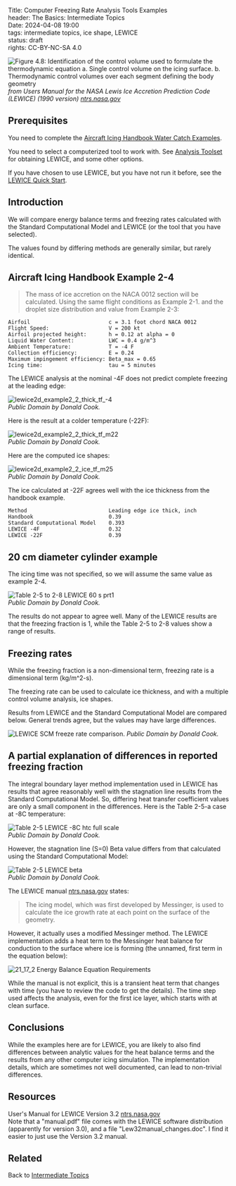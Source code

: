 Title: Computer Freezing Rate Analysis Tools Examples    
header: The Basics: Intermediate Topics  
Date: 2024-04-08 19:00  
tags: intermediate topics, ice shape, LEWICE   
status: draft  
rights: CC-BY-NC-SA 4.0  

![Figure 4.8: Identification of the control volume used to formulate the thermodynamic equation  
a. Single control volume on the icing surface.  
b. Thermodynamic control volumes over each segment defining the body geometry  
](/images%2Fbasics%2FLEWICE%20control%20volumes.png)  
_from Users Manual for the NASA Lewis Ice Accretion Prediction Code (LEWICE) (1990 version) [ntrs.nasa.gov](https://ntrs.nasa.gov/citations/19900011627)_  

## Prerequisites  

You need to complete the [Aircraft Icing Handbook Water Catch Examples]({filename}intermediate_water_catch_examples.md).  

You need to select a computerized tool to work with. 
See [Analysis Toolset]({filename}intermediate_toolset.md) 
for obtaining LEWICE, and some other options.  

If you have chosen to use LEWICE, but you have not run it before, see the 
[LEWICE Quick Start]({filename}LEWICE%20quickstart.md).  

## Introduction  

We will compare energy balance terms and freezing rates calculated with the 
Standard Computational Model and LEWICE (or the tool that you have selected).  

The values found by differing methods are generally similar, but rarely identical. 

## Aircraft Icing Handbook Example 2-4  

>The mass of ice accretion on the NACA 0012 section will be calculated. Using the same flight 
conditions as Example 2-1. and the droplet size distribution and value from Example 2-3:  

```text
Airfoil                         c = 3.1 foot chord NACA 0012  
Flight Speed:                   V = 200 kt  
Airfoil projected height:       h = 0.12 at alpha = 0  
Liquid Water Content:           LWC = 0.4 g/m^3
Ambient Temperature:            T = -4 F
Collection efficiency:          E = 0.24  
Maximum impingement efficiency: Beta_max = 0.65  
Icing time:                     tau = 5 minutes  
``` 

The LEWICE analysis at the nominal -4F does not predict complete freezing 
at the leading edge:  

![lewice2d_example2_2_thick_tf_-4](/images%2Fbasics%2Flewice2d_example2_2_thick_tf_-4.png)  
_Public Domain by Donald Cook._  

Here is the result at a colder temperature (-22F):  

![lewice2d_example2_2_thick_tf_m22](/images%2Fbasics%2Flewice2d_example2_2_thick_tf_m22.png)  
_Public Domain by Donald Cook._  

Here are the computed ice shapes:

![lewice2d_example2_2_ice_tf_m25](/images%2Fbasics%2Flewice2d_example2_2_ice_tf_m25.png)  
_Public Domain by Donald Cook._  

The ice calculated at -22F agrees well with the ice thickness from the handbook example.  

```text
Method                          Leading edge ice thick, inch
Handbook                        0.39
Standard Computational Model    0.393
LEWICE -4F                      0.32
LEWICE -22F                     0.39
```

## 20 cm diameter cylinder example  

The icing time was not specified, 
so we will assume the same value as example 2-4.  

![Table 2-5 to 2-8 LEWICE 60 s prt1](/images/basics/Table%202-5%20to%202-8%20LEWICE%2060%20s%20prt1.png)  
_Public Domain by Donald Cook._  

The results do not appear to agree well. 
Many of the LEWICE results are that the freezing fraction is 1, 
while the Table 2-5 to 2-8 values show a range of results.  

## Freezing rates  

While the freezing fraction is a non-dimensional term, 
freezing rate is a dimensional term (kg/m^2-s). 

The freezing rate can be used to calculate ice thickness, 
and with a multiple control volume analysis, ice shapes. 

Results from LEWICE and the Standard Computational Model are compared below. 
General trends agree, but the values may have large differences.  

![LEWICE SCM freeze rate comparison.](/images/basics/LEWICE%20SCM%20freeze%20rate%20comparison.png)
_Public Domain by Donald Cook._  

## A partial explanation of differences in reported freezing fraction  

The integral boundary layer method implementation used in LEWICE has results that agree reasonably well 
with the stagnation line results from the Standard Computational Model. 
So, differing heat transfer coefficient values are only a small component in the differences. 
Here is the Table 2-5-a case at -8C temperature:  

![Table 2-5 LEWICE -8C htc full scale](/images/basics/Table%202-5%20LEWICE%20-8C%20htc%20full%20scale.png)  
_Public Domain by Donald Cook._  

However, the stagnation line (S=0) Beta value differs from that calculated using the Standard Computational Model:  

![Table 2-5 LEWICE beta](/images/basics/Table%202-5%20LEWICE%20beta.png)   
_Public Domain by Donald Cook._  

The LEWICE manual [ntrs.nasa.gov](https://ntrs.nasa.gov/citations/20080048307) states:  

>The icing model, which was first developed by Messinger, is used to calculate the ice growth rate at each point on the surface of the geometry.  

However, it actually uses a modified Messinger method. 
The LEWICE implementation adds a heat term to the Messinger heat balance for conduction to the surface where ice is forming
(the unnamed, first term in the equation below):  

![21_17_2 Energy Balance Equation Requirements](/images%2Fbasics%2F21_17_2%20Energy%20Balance%20Equation%20Requirements.png)  

While the manual is not explicit, this is a transient heat term that changes with time
(you have to review the code to get the details). 
The time step used affects the analysis, even for the first ice layer, 
which starts with at clean surface.  

## Conclusions  

While the examples here are for LEWICE, 
you are likely to also find differences between analytic values for the heat balance terms and 
the results from any other computer icing simulation. 
The implementation details, which are sometimes not well documented, 
can lead to non-trivial differences.  

## Resources  

User's Manual for LEWICE Version 3.2 [ntrs.nasa.gov](https://ntrs.nasa.gov/citations/20080048307)  
Note that a "manual.pdf" file comes with the LEWICE software distribution (apparently for version 3.0), 
and a file "Lew32manual_changes.doc". 
I find it easier to just use the Version 3.2 manual.  

## Related  

Back to [Intermediate Topics]({filename}intermediate.md#intermediate-topics)  




